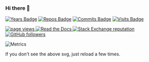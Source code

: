 ### Hi there 👋
[![Years Badge](https://badges.pufler.dev/years/kooler62)](https://badges.pufler.dev)
[![Repos Badge](https://badges.pufler.dev/repos/kooler62)](https://badges.pufler.dev)
[![Commits Badge](https://badges.pufler.dev/commits/monthly/kooler62)](https://badges.pufler.dev)
[![Visits Badge](https://badges.pufler.dev/visits/kooler62/kooler62)](https://badges.pufler.dev)


<p align="left">
  <a href="https://github.com/kooler62/kooler62">
    <img src="https://komarev.com/ghpvc/?username=kooler62" alt="page views" />
  </a>
  <a href="https://macropower.readthedocs.io/en/latest">
    <img alt="Read the Docs" src="https://img.shields.io/readthedocs/macropower?logo=read-the-docs">
  </a>
  <a href="https://stackoverflow.com/users/439871">
    <img alt="Stack Exchange reputation" src="https://img.shields.io/stackexchange/stackoverflow/r/439871?color=orange&label=reputation&logo=stackoverflow">
  </a>

  <a href="https://github.com/kooler62?tab=followers">
    <img alt="GitHub followers" src="https://img.shields.io/github/followers/kooler62?color=green&logo=github">
  </a>

</p>




![Metrics](https://metrics.lecoq.io/kooler62?template=classic&isocalendar=1&languages=1&stars=1&achievements=1&pagespeed=1&lines=1&followup=1&isocalendar.duration=half-year&languages.limit=8&languages.sections=most-used&languages.colors=github&languages.threshold=0%25&languages.indepth=false&languages.categories=markup%2C%20programming&languages.recent.categories=markup%2C%20programming&languages.recent.load=300&languages.recent.days=14&stars.limit=8&followup.sections=repositories&achievements.threshold=C&achievements.secrets=true&achievements.display=detailed&achievements.limit=0&pagespeed.url=.user.website&pagespeed.detailed=false&pagespeed.screenshot=false&config.timezone=Asia%2FTokyo&config.display=large&config.padding=0%25)

If you don't see the above svg, just reload a few times.



